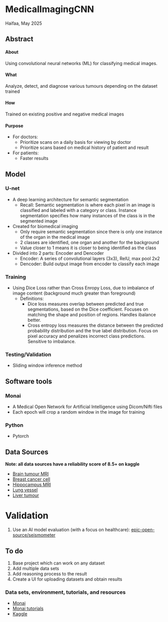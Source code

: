 # MedicalImagingCNN

Haifaa, May 2025

## Abstract

#### About
Using convolutional neural networks (ML) for classifying medical images.

#### What
Analyze, detect, and diagnose various tumours depending on the dataset trained

#### How
Trained on existing positive and negative medical images

#### Purpose
- For doctors:
    - Prioritize scans on a daily basis for viewing by doctor
    - Prioritize scans based on medical history of patient and result
- For patients:
    - Faster results

## Model

### U-net
- A deep learning architecture for semantic segmentation
    - Recall: Semantic segmentation is where each pixel in an image is classified and labeled with a category or class. Instance segmentation specifies how many instances of the class is in the segmented image
- Created for biomedical imaging
    - Only require semantic segmentation since there is only one instance of the organ in the medical image
    - 2 classes are identified, one organ and another for the background
    - Value closer to 1 means it is closer to being identified as the class
- Divided into 2 parts: Encoder and Dencoder
    - Encoder: A series of convolutional layers (3x3), RelU, max pool 2x2
    - Dencoder: Build output image from encoder to classify each image

### Training
- Using Dice Loss rather than Cross Enropy Loss, due to imbalance of image content (background much greater than foreground)
    - Definitions:
        - Dice loss measures overlap between predicted and true segmentations, based on the Dice coefficient. Focuses on matching the shape and position of regions. Handles ibalance better.
        - Cross entropy loss measures the distance between the predicted probability distribution and the true label distribution. Focus on pixel accuracy and penalizes incorrect class predictions. Sensitive to imbalance.

### Testing/Validation
- Sliding window inference method

## Software tools

### Monai
- A Medical Open Network for Artificial Intelligence using Dicom/Nifti files
- Each epoch will crop a random window in the image for training

### Python
- Pytorch

## Data Sources
**Note: all data sources have a reliability score of 8.5+ on kaggle**

- [Brain tumour MRI](https://www.kaggle.com/datasets/andrewmvd/brain-tumor-segmentation-in-mri-brats-2015)
- [Breast cancer cell](https://www.kaggle.com/datasets/andrewmvd/breast-cancer-cell-segmentation)
- [Hippocampus MRI](https://www.kaggle.com/datasets/andrewmvd/hippocampus-segmentation-in-mri-images)
- [Lung vessel](https://www.kaggle.com/datasets/andrewmvd/lung-vessel-segmentation)
- [Liver tumour](https://www.kaggle.com/datasets/andrewmvd/liver-tumor-segmentation)

# Validation
1. Use an AI model evaluation (with a focus on healthcare): [epic-open-source/seismometer](https://github.com/epic-open-source/seismometer)

## To do
1. Base project which can work on any dataset
2. Add multiple data sets
3. Add reasoning process to the result
4. Create a UI for uploading datasets and obtain results

### Data sets, environment, tutorials, and resources
- [Monai](https://monai.io/index.html)
- [Monai tutorials](https://github.com/Project-MONAI/tutorials/blob/main/3d_segmentation/spleen_segmentation_3d.ipynb)
- [Kaggle](https://www.kaggle.com/)
